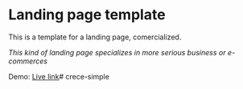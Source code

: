 # Landing page template

This is a template for a landing page, comercialized.

*This kind of landing page specializes in more serious business or e-commerces*

Demo: [Live link](https://jovial-sunflower-25dc31.netlify.app/)#   c r e c e - s i m p l e  
 